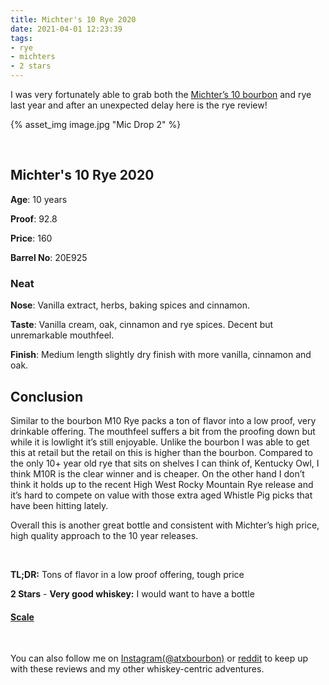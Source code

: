 ```yaml
---
title: Michter's 10 Rye 2020
date: 2021-04-01 12:23:39
tags:
- rye
- michters
- 2 stars
---
```


I was very fortunately able to grab both the [Michter’s 10 bourbon](https://atxbourbon.com/2021/02/01/Michter-s-10-Bourbon-2020/) and rye last year and after an unexpected delay here is the rye review!

{% asset_img image.jpg "Mic Drop 2" %}

&nbsp;

## Michter's 10 Rye 2020

**Age**: 10 years

**Proof**: 92.8

**Price**: 160

**Barrel No**: 20E925

### Neat

**Nose**: Vanilla extract, herbs, baking spices and cinnamon. 

**Taste**: Vanilla cream, oak, cinnamon and rye spices. Decent but unremarkable mouthfeel.

**Finish**: Medium length slightly dry finish with more vanilla, cinnamon and oak.


## Conclusion

Similar to the bourbon M10 Rye packs a ton of flavor into a low proof, very drinkable offering. The mouthfeel suffers a bit from the proofing down but while it is lowlight it’s still enjoyable. Unlike the bourbon I was able to get this at retail but the retail on this is higher than the bourbon. Compared to the only 10+ year old rye that sits on shelves I can think of, Kentucky Owl, I think M10R is the clear winner and is cheaper. On the other hand I don’t think it holds up to the recent High West Rocky Mountain Rye release and it’s hard to compete on value with those extra aged Whistle Pig picks that have been hitting lately.

Overall this is another great bottle and consistent with Michter’s high price, high quality approach to the 10 year releases.


&nbsp;

**TL;DR:** Tons of flavor in a low proof offering, tough price

**2 Stars** - **Very good whiskey:** I would want to have a bottle

#### [Scale](http://atxbourbon.com/Scale/)

&nbsp;

You can also follow me on [Instagram(@atxbourbon)](https://www.instagram.com/atxbourbon/) or [reddit](https://www.reddit.com/r/atxbourbon/) to keep up with these reviews and my other whiskey-centric adventures.





